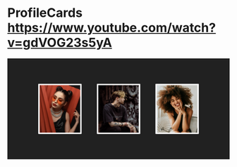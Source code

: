 # ProfileCards https://www.youtube.com/watch?v=gdVOG23s5yA
<p align="center">
  <img src="preview.png" alt="preview del proyecto"  width="1600">
</p>